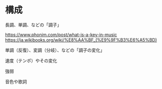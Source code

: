 # 構成

長調、単調、などの「調子」

https://www.phonim.com/post/what-is-a-key-in-music
https://ja.wikibooks.org/wiki/%E8%AA%BF_(%E9%9F%B3%E6%A5%BD)

単調（反復）、変調（分岐）、などの「調子の変化」

速度（テンポ）やその変化

強弱

音色や歌詞
